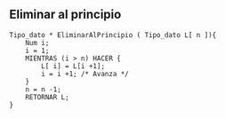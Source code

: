 ## Eliminar al principio

~~~
Tipo_dato * EliminarAlPrincipio ( Tipo_dato L[ n ]){
	Num i;
	i = 1;
	MIENTRAS (i > n) HACER {
		L[ i] = L[i +1];
		i = i +1; /* Avanza */
	}
	n = n -1;
	RETORNAR L;
}
~~~
